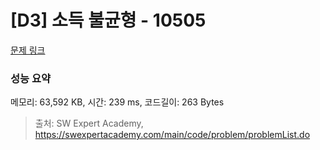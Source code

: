 # [D3] 소득 불균형 - 10505 

[문제 링크](https://swexpertacademy.com/main/code/problem/problemDetail.do?contestProbId=AXNP4CvauaMDFAXS) 

### 성능 요약

메모리: 63,592 KB, 시간: 239 ms, 코드길이: 263 Bytes



> 출처: SW Expert Academy, https://swexpertacademy.com/main/code/problem/problemList.do